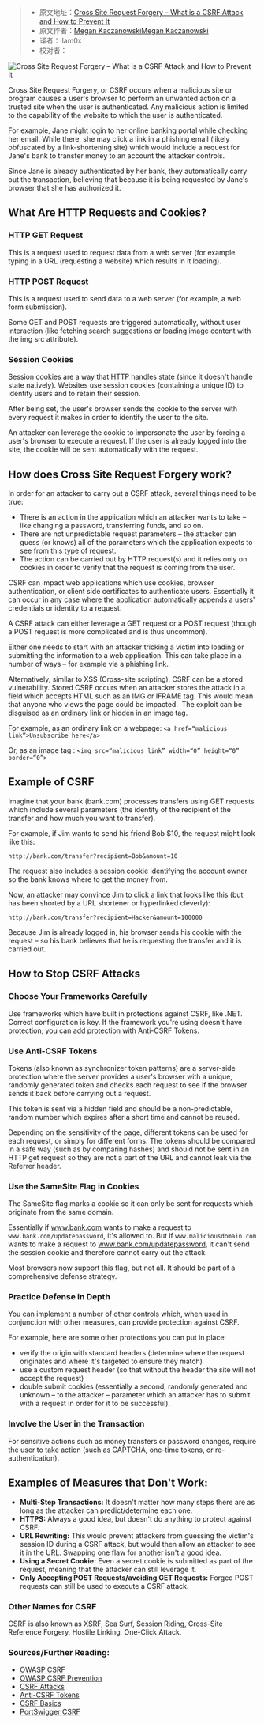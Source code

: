 > -  原文地址：[Cross Site Request Forgery – What is a CSRF Attack and How to Prevent It](https://www.freecodecamp.org/news/what-is-cross-site-request-forgery/)
> -  原文作者：[Megan KaczanowskiMegan Kaczanowski](https://www.freecodecamp.org/news/author/megansdoingfine/)
> -  译者：ilam0x
> -  校对者：

![Cross Site Request Forgery – What is a CSRF Attack and How to Prevent It](https://www.freecodecamp.org/news/content/images/size/w2000/2021/04/megan-article-image.jpg)

Cross Site Request Forgery, or CSRF occurs when a malicious site or program causes a user's browser to perform an unwanted action on a trusted site when the user is authenticated. Any malicious action is limited to the capability of the website to which the user is authenticated.

For example, Jane might login to her online banking portal while checking her email. While there, she may click a link in a phishing email (likely obfuscated by a link-shortening site) which would include a request for Jane's bank to transfer money to an account the attacker controls.

Since Jane is already authenticated by her bank, they automatically carry out the transaction, believing that because it is being requested by Jane's browser that she has authorized it.

## What Are HTTP Requests and Cookies?

### HTTP GET Request

This is a request used to request data from a web server (for example typing in a URL (requesting a website) which results in it loading).

### HTTP POST Request

This is a request used to send data to a web server (for example, a web form submission).

Some GET and POST requests are triggered automatically, without user interaction (like fetching search suggestions or loading image content with the img src attribute).

### Session Cookies

Session cookies are a way that HTTP handles state (since it doesn't handle state natively). Websites use session cookies (containing a unique ID) to identify users and to retain their session.

After being set, the user's browser sends the cookie to the server with every request it makes in order to identify the user to the site.

An attacker can leverage the cookie to impersonate the user by forcing a user's browser to execute a request. If the user is already logged into the site, the cookie will be sent automatically with the request.

## How does Cross Site Request Forgery work?

In order for an attacker to carry out a CSRF attack, several things need to be true:

-   There is an action in the application which an attacker wants to take – like changing a password, transferring funds, and so on.
-   There are not unpredictable request parameters – the attacker can guess (or knows) all of the parameters which the application expects to see from this type of request.
-   The action can be carried out by HTTP request(s) and it relies only on cookies in order to verify that the request is coming from the user.

CSRF can impact web applications which use cookies, browser authentication, or client side certificates to authenticate users. Essentially it can occur in any case where the application automatically appends a users' credentials or identity to a request.

A CSRF attack can either leverage a GET request or a POST request (though a POST request is more complicated and is thus uncommon).

Either one needs to start with an attacker tricking a victim into loading or submitting the information to a web application. This can take place in a number of ways – for example via a phishing link.

Alternatively, similar to XSS (Cross-site scripting), CSRF can be a stored vulnerability. Stored CSRF occurs when an attacker stores the attack in a field which accepts HTML such as an IMG or IFRAME tag. This would mean that anyone who views the page could be impacted.  The exploit can be disguised as an ordinary link or hidden in an image tag.

For example, as an ordinary link on a webpage: `<a href=“malicious link”>Unsubscribe here</a>`

Or, as an image tag : `<img src=“malicious link” width=“0” height=“0” border=“0”>`

## Example of CSRF

Imagine that your bank (bank.com) processes transfers using GET requests which include several parameters (the identity of the recipient of the transfer and how much you want to transfer).

For example, if Jim wants to send his friend Bob $10, the request might look like this:

`http://bank.com/transfer?recipient=Bob&amount=10`

The request also includes a session cookie identifying the account owner so the bank knows where to get the money from.

Now, an attacker may convince Jim to click a link that looks like this (but has been shorted by a URL shortener or hyperlinked cleverly):

`http://bank.com/transfer?recipient=Hacker&amount=100000`

Because Jim is already logged in, his browser sends his cookie with the request – so his bank believes that he is requesting the transfer and it is carried out.

## How to Stop CSRF Attacks

### Choose Your Frameworks Carefully

Use frameworks which have built in protections against CSRF, like .NET. Correct configuration is key. If the framework you're using doesn't have protection, you can add protection with Anti-CSRF Tokens.

### Use Anti-CSRF Tokens

Tokens (also known as synchronizer token patterns) are a server-side protection where the server provides a user's browser with a unique, randomly generated token and checks each request to see if the browser sends it back before carrying out a request.

This token is sent via a hidden field and should be a non-predictable, random number which expires after a short time and cannot be reused.

Depending on the sensitivity of the page, different tokens can be used for each request, or simply for different forms. The tokens should be compared in a safe way (such as by comparing hashes) and should not be sent in an HTTP get request so they are not a part of the URL and cannot leak via the Referrer header.

### Use the SameSite Flag in Cookies

The SameSite flag marks a cookie so it can only be sent for requests which originate from the same domain.

Essentially if www.bank.com wants to make a request to `www.bank.com/updatepassword`, it's allowed to. But if `www.maliciousdomain.com` wants to make a request to www.bank.com/updatepassword, it can't send the session cookie and therefore cannot carry out the attack.

Most browsers now support this flag, but not all. It should be part of a comprehensive defense strategy.

### Practice Defense in Depth

You can implement a number of other controls which, when used in conjunction with other measures, can provide protection against CSRF.

For example, here are some other protections you can put in place:

-   verify the origin with standard headers (determine where the request originates and where it's targeted to ensure they match)
-   use a custom request header (so that without the header the site will not accept the request)
-   double submit cookies (essentially a second, randomly generated and unknown – to the attacker – parameter which an attacker has to submit with a request in order for it to be successful).

### Involve the User in the Transaction

For sensitive actions such as money transfers or password changes, require the user to take action (such as CAPTCHA, one-time tokens, or re-authentication).

## Examples of Measures that Don't Work:

-   **Multi-Step Transactions:** It doesn't matter how many steps there are as long as the attacker can predict/determine each one.
-   **HTTPS:** Always a good idea, but doesn't do anything to protect against CSRF.
-   **URL Rewriting:** This would prevent attackers from guessing the victim's session ID during a CSRF attack, but would then allow an attacker to see it in the URL. Swapping one flaw for another isn't a good idea.
-   **Using a Secret Cookie:** Even a secret cookie is submitted as part of the request, meaning that the attacker can still leverage it.
-   **Only Accepting POST Requests/avoiding GET Requests:** Forged POST requests can still be used to execute a CSRF attack.

### Other Names for CSRF

CSRF is also known as XSRF, Sea Surf, Session Riding, Cross-Site Reference Forgery, Hostile Linking, One-Click Attack.

### Sources/Further Reading:

-   [OWASP CSRF](https://owasp.org/www-community/attacks/csrf)
-   [OWASP CSRF Prevention](https://owasp.org/www-community/attacks/csrf)
-   [CSRF Attacks](https://www.netsparker.com/blog/web-security/csrf-cross-site-request-forgery/)
-   [Anti-CSRF Tokens](https://www.netsparker.com/blog/web-security/protecting-website-using-anti-csrf-token/)
-   [CSRF Basics](https://www.acunetix.com/websitesecurity/csrf-attacks/)
-   [PortSwigger CSRF](https://portswigger.net/web-security/csrf)
